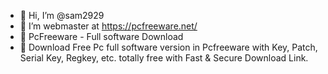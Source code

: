 - 👋 Hi, I’m @sam2929
- 👀 I’m webmaster at https://pcfreeware.net/
- 🌱 PcFreeware - Full software Download
- 💞️ Download Free Pc full software version in Pcfreeware with Key, Patch, Serial Key, Regkey, etc. totally free with Fast & Secure Download Link.
<!---
sam2929/sam2929 is a ✨ special ✨ repository because its `README.md` (this file) appears on your GitHub profile.
You can click the Preview link to take a look at your changes.
--->

